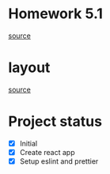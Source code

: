 # Homework 5.1

[source](https://skyengpublic.notion.site/5-1-React-9b0556fc915e4dc89920888413480312)

# layout

[source](https://www.figma.com/file/vtZMS4fs4iZvgl29PONhKb/%D0%A0%D0%B0%D0%B7%D1%80%D0%B0%D0%B1%D0%BE%D1%82%D0%BA%D0%B0-%D0%BC%D1%83%D0%B7%D1%8B%D0%BA%D0%B0%D0%BB%D1%8C%D0%BD%D0%BE%D0%B3%D0%BE-%D1%81%D0%B5%D1%80%D0%B2%D0%B8%D1%81%D0%B0-(Community))

# Project status

-   [x] Initial
-   [x] Create react app
-   [x] Setup eslint and prettier
